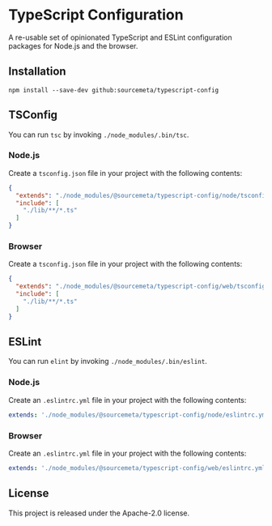 TypeScript Configuration
========================

A re-usable set of opinionated TypeScript and ESLint configuration packages for
Node.js and the browser.

Installation
------------

```
npm install --save-dev github:sourcemeta/typescript-config
```

TSConfig
--------

You can run `tsc` by invoking `./node_modules/.bin/tsc`.

### Node.js

Create a `tsconfig.json` file in your project with the following contents:

```json
{
  "extends": "./node_modules/@sourcemeta/typescript-config/node/tsconfig.json",
  "include": [
    "./lib/**/*.ts"
  ]
}
```

### Browser

Create a `tsconfig.json` file in your project with the following contents:

```json
{
  "extends": "./node_modules/@sourcemeta/typescript-config/web/tsconfig.json",
  "include": [
    "./lib/**/*.ts"
  ]
}
```

ESLint
------

You can run `elint` by invoking `./node_modules/.bin/eslint`.

### Node.js

Create an `.eslintrc.yml` file in your project with the following contents:

```yaml
extends: './node_modules/@sourcemeta/typescript-config/node/eslintrc.yml'
```

### Browser

Create an `.eslintrc.yml` file in your project with the following contents:

```yaml
extends: './node_modules/@sourcemeta/typescript-config/web/eslintrc.yml'
```

License
-------

This project is released under the Apache-2.0 license.
